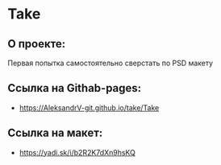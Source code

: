 # Take

## О проекте:
Первая попытка самостоятельно сверстать по PSD макету 

## Ссылка на Githab-pages:
- https://AleksandrV-git.github.io/take/Take

## Ссылка на макет:
- https://yadi.sk/i/b2R2K7dXn9hsKQ
